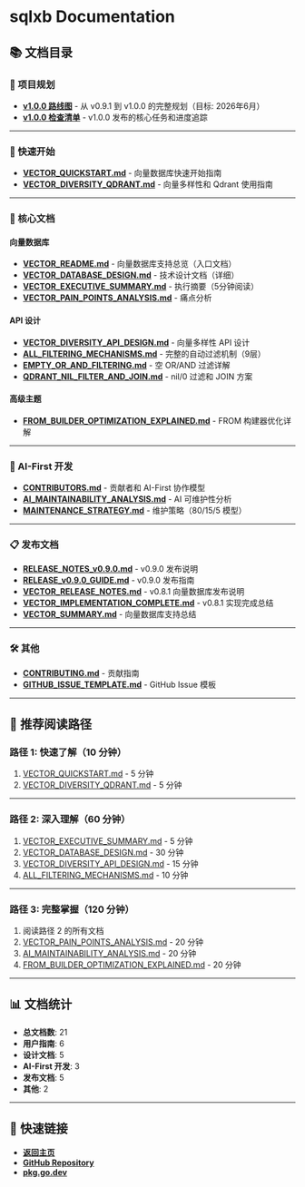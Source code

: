 # sqlxb Documentation

## 📚 文档目录

### 📅 项目规划

- **[v1.0.0 路线图](./ROADMAP_v1.0.0.md)** - 从 v0.9.1 到 v1.0.0 的完整规划（目标: 2026年6月）
- **[v1.0.0 检查清单](./V1_CHECKLIST.md)** - v1.0.0 发布的核心任务和进度追踪

---

### 🚀 快速开始

- **[VECTOR_QUICKSTART.md](./VECTOR_QUICKSTART.md)** - 向量数据库快速开始指南
- **[VECTOR_DIVERSITY_QDRANT.md](./VECTOR_DIVERSITY_QDRANT.md)** - 向量多样性和 Qdrant 使用指南

---

### 📖 核心文档

#### 向量数据库

- **[VECTOR_README.md](./VECTOR_README.md)** - 向量数据库支持总览（入口文档）
- **[VECTOR_DATABASE_DESIGN.md](./VECTOR_DATABASE_DESIGN.md)** - 技术设计文档（详细）
- **[VECTOR_EXECUTIVE_SUMMARY.md](./VECTOR_EXECUTIVE_SUMMARY.md)** - 执行摘要（5分钟阅读）
- **[VECTOR_PAIN_POINTS_ANALYSIS.md](./VECTOR_PAIN_POINTS_ANALYSIS.md)** - 痛点分析

#### API 设计

- **[VECTOR_DIVERSITY_API_DESIGN.md](./VECTOR_DIVERSITY_API_DESIGN.md)** - 向量多样性 API 设计
- **[ALL_FILTERING_MECHANISMS.md](./ALL_FILTERING_MECHANISMS.md)** - 完整的自动过滤机制（9层）
- **[EMPTY_OR_AND_FILTERING.md](./EMPTY_OR_AND_FILTERING.md)** - 空 OR/AND 过滤详解
- **[QDRANT_NIL_FILTER_AND_JOIN.md](./QDRANT_NIL_FILTER_AND_JOIN.md)** - nil/0 过滤和 JOIN 方案

#### 高级主题

- **[FROM_BUILDER_OPTIMIZATION_EXPLAINED.md](./FROM_BUILDER_OPTIMIZATION_EXPLAINED.md)** - FROM 构建器优化详解

---

### 🤖 AI-First 开发

- **[CONTRIBUTORS.md](./CONTRIBUTORS.md)** - 贡献者和 AI-First 协作模型
- **[AI_MAINTAINABILITY_ANALYSIS.md](./AI_MAINTAINABILITY_ANALYSIS.md)** - AI 可维护性分析
- **[MAINTENANCE_STRATEGY.md](./MAINTENANCE_STRATEGY.md)** - 维护策略（80/15/5 模型）

---

### 📋 发布文档

- **[RELEASE_NOTES_v0.9.0.md](./RELEASE_NOTES_v0.9.0.md)** - v0.9.0 发布说明
- **[RELEASE_v0.9.0_GUIDE.md](./RELEASE_v0.9.0_GUIDE.md)** - v0.9.0 发布指南
- **[VECTOR_RELEASE_NOTES.md](./VECTOR_RELEASE_NOTES.md)** - v0.8.1 向量数据库发布说明
- **[VECTOR_IMPLEMENTATION_COMPLETE.md](./VECTOR_IMPLEMENTATION_COMPLETE.md)** - v0.8.1 实现完成总结
- **[VECTOR_SUMMARY.md](./VECTOR_SUMMARY.md)** - 向量数据库支持总结

---

### 🛠️ 其他

- **[CONTRIBUTING.md](./CONTRIBUTING.md)** - 贡献指南
- **[GITHUB_ISSUE_TEMPLATE.md](./GITHUB_ISSUE_TEMPLATE.md)** - GitHub Issue 模板

---

## 🎯 推荐阅读路径

### 路径 1: 快速了解（10 分钟）

1. [VECTOR_QUICKSTART.md](./VECTOR_QUICKSTART.md) - 5 分钟
2. [VECTOR_DIVERSITY_QDRANT.md](./VECTOR_DIVERSITY_QDRANT.md) - 5 分钟

---

### 路径 2: 深入理解（60 分钟）

1. [VECTOR_EXECUTIVE_SUMMARY.md](./VECTOR_EXECUTIVE_SUMMARY.md) - 5 分钟
2. [VECTOR_DATABASE_DESIGN.md](./VECTOR_DATABASE_DESIGN.md) - 30 分钟
3. [VECTOR_DIVERSITY_API_DESIGN.md](./VECTOR_DIVERSITY_API_DESIGN.md) - 15 分钟
4. [ALL_FILTERING_MECHANISMS.md](./ALL_FILTERING_MECHANISMS.md) - 10 分钟

---

### 路径 3: 完整掌握（120 分钟）

1. 阅读路径 2 的所有文档
2. [VECTOR_PAIN_POINTS_ANALYSIS.md](./VECTOR_PAIN_POINTS_ANALYSIS.md) - 20 分钟
3. [AI_MAINTAINABILITY_ANALYSIS.md](./AI_MAINTAINABILITY_ANALYSIS.md) - 20 分钟
4. [FROM_BUILDER_OPTIMIZATION_EXPLAINED.md](./FROM_BUILDER_OPTIMIZATION_EXPLAINED.md) - 20 分钟

---

## 📊 文档统计

- **总文档数**: 21
- **用户指南**: 6
- **设计文档**: 5
- **AI-First 开发**: 3
- **发布文档**: 5
- **其他**: 2

---

## 🔗 快速链接

- **[返回主页](../README.md)**
- **[GitHub Repository](https://github.com/x-ream/sqlxb)**
- **[pkg.go.dev](https://pkg.go.dev/github.com/x-ream/sqlxb)**

